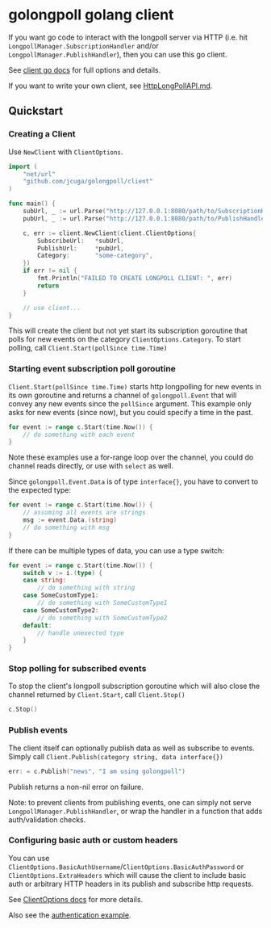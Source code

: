 # golongpoll golang client
If you want go code to interact with the longpoll server via HTTP (i.e. hit `LongpollManager.SubscriptionHandler` and/or `LongpollManager.PublishHandler`), then you can use this go client.

See [client go docs](https://pkg.go.dev/github.com/jcuga/golongpoll/client) for full options and details.

If you want to write your own client, see [HttpLongPollAPI.md](/HttpLongPollAPI.md).

## Quickstart

### Creating a Client
Use `NewClient` with `ClientOptions`.
```go
import (
    "net/url"
    "github.com/jcuga/golongpoll/client"
)

func main() {
    subUrl, _ := url.Parse("http://127.0.0.1:8080/path/to/SubscriptionHandler")
    pubUrl, _ := url.Parse("http://127.0.0.1:8080/path/to/PublishHandler")

    c, err := client.NewClient(client.ClientOptions{
        SubscribeUrl:   *subUrl,
        PublishUrl:     *pubUrl,
        Category:       "some-category",
    })
    if err != nil {
        fmt.Println("FAILED TO CREATE LONGPOLL CLIENT: ", err)
        return
    }

    // use client...
}
```
This will create the client but not yet start its subscription goroutine that polls for new events on the category `ClientOptions.Category`.  To start polling, call `Client.Start(pollSince time.Time)`

### Starting event subscription poll goroutine
`Client.Start(pollSince time.Time)` starts http longpolling for new events in its own goroutine and returns a channel of `golongpoll.Event` that will convey any new events since the `pollSince` argument.  This example only asks for new events (since now), but you could specify a time in the past.

```go
for event := range c.Start(time.Now()) {
    // do something with each event
}
```

Note these examples use a for-range loop over the channel, you could do channel reads directly, or use with `select` as well.

Since `golongpoll.Event.Data` is of type `interface{}`, you have to convert to the expected type:
```go
for event := range c.Start(time.Now()) {
    // assuming all events are strings
    msg := event.Data.(string)
    // do something with msg
}
```

If there can be multiple types of data, you can use a type switch:
```go
for event := range c.Start(time.Now()) {
    switch v := i.(type) {
    case string:
        // do something with string
    case SomeCustomType1:
        // do something with SomeCustomType1
    case SomeCustomType2:
        // do something with SomeCustomType2
    default:
        // handle unexected type
    }
}
```

### Stop polling for subscribed events
To stop the client's longpoll subscription goroutine which will also close the channel returned by `Client.Start`, call `Client.Stop()`
```go
c.Stop()
```

### Publish events
The client itself can optionally publish data as well as subscribe to events.  Simply call `Client.Publish(category string, data interface{})`

```go
err: = c.Publish("news", "I am using golongpoll")
```

Publish returns a non-nil error on failure.

Note: to prevent clients from publishing events, one can simply not serve `LongpollManager.PublishHandler`, or wrap the handler in a function that adds auth/validation checks.

### Configuring basic auth or custom headers
You can use `ClientOptions.BasicAuthUsername`/`ClientOptions.BasicAuthPassword` or `ClientOptions.ExtraHeaders` which will cause the client to include basic auth or arbitrary HTTP headers in its publish and subscribe http requests.

See [ClientOptions docs](https://pkg.go.dev/github.com/jcuga/golongpoll/client#ClientOptions) for more details.

Also see the [authentication example](/examples/authentication/auth.go).